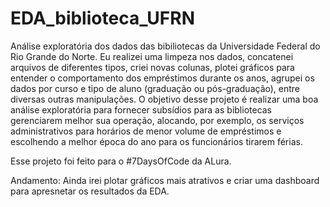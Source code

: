 # EDA_biblioteca_UFRN

Análise exploratória dos dados das bibiliotecas da Universidade Federal do Rio Grande do Norte. Eu realizei uma limpeza nos dados, concatenei arquivos de diferentes tipos, criei novas colunas, plotei gráficos para entender o comportamento dos empréstimos durante os anos, agrupei os dados por curso e tipo de aluno (graduação ou pós-graduação), entre diversas outras manipulações. O objetivo desse projeto é realizar uma boa análise exploratória para fornecer subsídios para as bibliotecas gerenciarem melhor sua operação, alocando, por exemplo, os serviços administrativos para horários de menor volume de empréstimos e escolhendo a melhor época do ano para os funcionários tirarem férias.

Esse projeto foi feito para o #7DaysOfCode da ALura. 

Andamento: Ainda irei plotar gráficos mais atrativos e criar uma dashboard para apresnetar os resultados da EDA.

